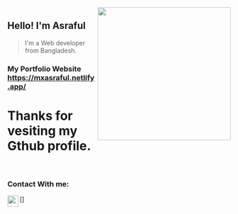 <img align="right" width="300px" src="https://mxasraful.netlify.app/static/media/Asrafuls_phopto.ee6e9357.png" />

## Hello! I'm Asraful

>I'm a Web developer from Bangladesh.

### My Portfolio Website https://mxasraful.netlify.app/

# Thanks for vesiting my Gthub profile.
<br/>

### Contact With me:

[<img align="left" width="25px" src="https://img.shields.io/twitter/follow/mxasraful?label=Follow&style=social" />]
